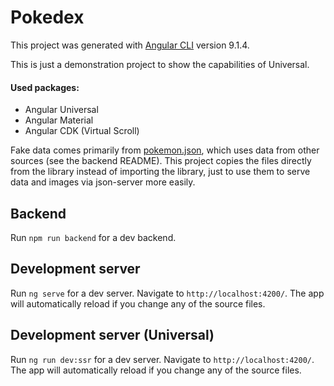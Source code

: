 # Pokedex

This project was generated with [Angular CLI](https://github.com/angular/angular-cli) version 9.1.4.

This is just a demonstration project to show the capabilities of Universal.

#### Used packages:
- Angular Universal
- Angular Material
- Angular CDK (Virtual Scroll)

Fake data comes primarily from [pokemon.json](https://github.com/fanzeyi/pokemon.json), which uses data from other sources (see the backend README).
This project copies the files directly from the library instead of importing the library, just to use them to serve data and images via json-server more easily.

## Backend

Run `npm run backend` for a dev backend.

## Development server

Run `ng serve` for a dev server. Navigate to `http://localhost:4200/`. The app will automatically reload if you change any of the source files.

## Development server (Universal)

Run `ng run dev:ssr` for a dev server. Navigate to `http://localhost:4200/`. The app will automatically reload if you change any of the source files.

